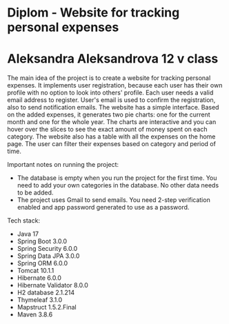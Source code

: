 # Diplom - Website for tracking personal expenses
# Aleksandra Aleksandrova 12 v class

The main idea of the project is to create a website for tracking personal expenses. It implements user registration, because each user has their own profile with no option to look into others' profile. Each user needs a valid email address to register. User's email is used to confirm the registration, also to send notification emails.
The website has a simple interface. Based on the added expenses, it generates two pie charts: one for the current month and one for the whole year. The charts are interactive and you can hover over the slices to see the exact amount of money spent on each category. The website also has a table with all the expenses on the home page. The user can filter their expenses based on category and period of time.

Important notes on running the project:
- The database is empty when you run the project for the first time. You need to add your own categories in the database. No other data needs to be added.
- The project uses Gmail to send emails. You need 2-step verification enabled and app password generated to use as a password.


Tech stack:
- Java 17
- Spring Boot 3.0.0
- Spring Security 6.0.0
- Spring Data JPA 3.0.0
- Spring ORM 6.0.0
- Tomcat 10.1.1
- Hibernate 6.0.0
- Hibernate Validator 8.0.0
- H2 database 2.1.214
- Thymeleaf 3.1.0
- Mapstruct 1.5.2.Final
- Maven 3.8.6
